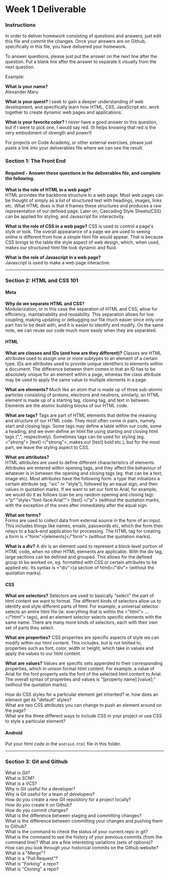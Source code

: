 # Week 1 Deliverable  

### Instructions  

In order to deliver homework consisting of questions and answers, just edit this file and commit the changes.  Once your answers are on Github, specifically in this file, you have delivered your homework.  
  
To answer questions, please just put the answer on the next line after the question.  Put a blank line after the answer to separate it visually from the next question.  

Example:  

**What is your name?**  
Alexander Maru

**What is your quest?**
I seek to gain a deeper understanding of web development, and specifically learn how HTML, CSS, 
JavaScript etc. work together to create dynamic web pages and applications.

**What is your favorite color?**
I never have a good answer to this question, but if I were to pick one, I would say red. 
(It helps knowing that red is the very embodiment of strength and power!)

For projects on Code Academy, or other external exercises, please just paste a link into your deliverables file where we can see the result.  

### Section 1: The Front End
#### Required - Answer these questions in the deliverables file, and complete the following. 
**What is the role of HTML in a web page?**  
HTML provides the backbone structure to a web page. Most web pages can be thought of simply as
a list of structured text with headings, images, links etc. What HTML does is that it frames these structures
and produces a raw representation of our defined page. Later on, Cascading Style Sheets(CSS) can be applied 
for styling, and Javascript for interactivity.

**What is the role of CSS in a web page?** 
CSS is used to control a page's style or look. The overall appearance of a page we are used to seeing online is different from how a simple html file would appear. That is because CSS brings to the table the style aspect 
of web design, which, when used, makes our structured html file look dynamic and fluid.

**What is the role of Javascript in a web page?**  
Javascript is used to make a web page interactive.

---

### Section 2: HTML and CSS 101

#### Meta
**Why do we separate HTML and CSS?**  
Modularization, or in this case the separation of HTML and CSS, allow for efficiency, 
maintainability and reusability. This separation allows for low coupling, making updating or debugging 
our file much easier since only one part has to be dealt with, and it is easier to identify and modify.
On the same note, we can reuse our code much more easily when they are separated.


#### HTML
**What are classes and IDs (and how are they different)?** 
Classes are HTML attributes used to assign one or more subtypes to an element of a certain type.
IDs are attributes used to provide unique identifiers to elements within a document. The difference 
between them comes in that an ID has to be absolutely unique for an element within a page, whereas the
class attribute may be used to apply the same value to multiple elements in a page.

**What are elements?** 
Much like an atom that is made up of three sub-atomic particles consisting of protons, electrons and neutrons, 
similarly, an HTML element is made up of a starting tag, closing tag, and text in between. Elements are
the atomic building blocks of our HTML code.

**What are tags?** 
Tags are part of HTML elements that define the meaning and structure of our HTML code. They most often come
in pairs, namely start and closing tags. Some tags may define a table within our code, some a heading,
and we even define an html file using starting and closing html tags ("<html>,</html>", respectively).
Sometimes tags can be used for styling (eg. <"strong"> [text] </"strong">, makes our [text] bold etc.), but
for the most part, we leave the styling aspect to CSS.

**What are attributes?**  
HTML attributes are used to define different characteristics of elements. Attributes are entered within 
opening tags, and they affect the behaviour of whatever is in between the opening and closing tags
(eg. that can be a text, image etc). Most attributes have the following form: a type that initializes
a certain attribute (eg. "src" or "style"), followed by an equal sign, and then values in quotation marks.
If we want to set our font to Arial, for example, we would do it as follows (can be any random opening and
closing tag): <"p" "style="font-face:Arial""> [text] </"p"> (without the quotation marks, with the exception
of the ones after immediately after the equal sign.

**What are forms?**  
Forms are used to collect data from external source in the form of an input. This includes things like
names, emails, passwords etc, which the form then relays to a back-end application for processing.
The HTML tag for creating a form is <"form">[elements]</"form"> (without the quotation marks).

**What is a div?**
A div is an element used to represent a block-level portion of HTML code, when no other HTML elements
are applicable. With the div tag, large sections can be defined and grouped. This allows for the defined
group to be worked on, eg. formatted with CSS or certain attributes to be applied etc. Its syntax is
<"div">[a section of html]</"div"> (without the quotation marks).


#### CSS
**What are selectors?**
Selectors are used to basically "select" the part of html content we want to format. The different kinds
of selectors allow us to identify and style different parts of html. For example, a universal selector selects
an entire html file (ie. everything that is within the <"html"> ... </"html"> tags), and an element
selector selects specific elements with the same name. There are many more kinds of selectors, each with
their own set of parts they select.

**What are properties?**
CSS properties are specific aspects of style we can modify within our html content. This includes, but is not
limited to, properties such as font, color, width or height, which take in values and apply the values to our
html content. 

**What are values?**
Values are specific sets appended to their corresponding properties, which in unison format html content.
For example, a value of Arial for the font property sets the font of the selected html content to Arial.
The overall syntax of properties and values is "[property name]:[value];" (without the quotation marks).

How do CSS styles for a particular element get inherited? ie. how does an element get its "default" styles?  
What are two CSS attributes you can change to push an element around on the page?  
What are the three different ways to include CSS in your project or use CSS to style a particular element?  

#### Android
Put your html code in the `android.html` file in this folder.

---
### Section 3: Git and Github  
What is Git?  
What is SCM?  
What is a VCS?  
Why is Git useful for a developer?  
Why is Git useful for a team of developers?  
How do you create a new Git repository for a project locally?  
How do you create it on Github?  
How do you commit changes?  
What is the difference between staging and committing changes?  
What is the difference between committing your changes and pushing them to Github?  
What is the command to check the status of your current repo in git?  
What is the command to see the history of your previous commits (from the command line)?  What are a few interesting variations (sets of options)?  
How can you look through your historical commits on the Github website?  
What is a "Merge"?  
What is a "Pull Request"?  
What is "Forking" a repo?  
What is "Cloning" a repo?  
